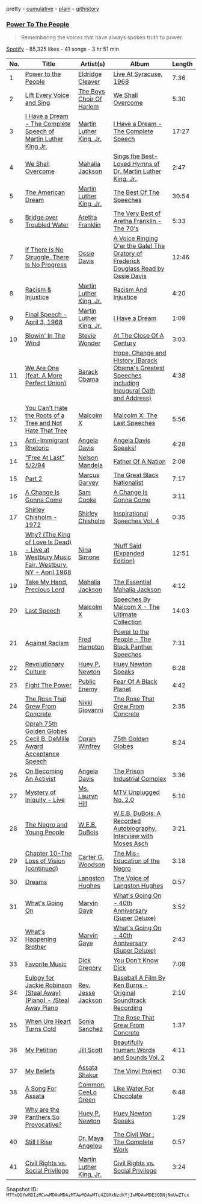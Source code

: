 pretty - [cumulative](/playlists/cumulative/37i9dQZF1DXbWHkfjljXoE.md) - [plain](/playlists/plain/37i9dQZF1DXbWHkfjljXoE) - [githistory](https://github.githistory.xyz/mackorone/spotify-playlist-archive/blob/main/playlists/plain/37i9dQZF1DXbWHkfjljXoE)

### [Power To The People](https://open.spotify.com/playlist/37i9dQZF1DXbWHkfjljXoE)

> Remembering the voices that have always spoken truth to power.

[Spotify](https://open.spotify.com/user/spotify) - 85,325 likes - 41 songs - 3 hr 51 min

| No. | Title | Artist(s) | Album | Length |
|---|---|---|---|---|
| 1 | [Power to the People](https://open.spotify.com/track/6WIWwePtXmO2ECop98cNgy) | [Eldridge Cleaver](https://open.spotify.com/artist/6nxhRvqz0JgSi5oBxqHILh) | [Live At Syracuse, 1968](https://open.spotify.com/album/7GCsvxac90RKJ2DQm6SFYY) | 7:36 |
| 2 | [Lift Every Voice and Sing](https://open.spotify.com/track/6utcrEbz9W9cFoha3ouoc2) | [The Boys Choir Of Harlem](https://open.spotify.com/artist/7Cp14KBRtDwGucKNPUyT11) | [We Shall Overcome](https://open.spotify.com/album/7cklzk697oyuNTu9QJadxB) | 5:30 |
| 3 | [I Have a Dream \- The Complete Speech of Martin Luther King Jr.](https://open.spotify.com/track/5PUoEOYCSx6ebj1Erfetli) | [Martin Luther King, Jr.](https://open.spotify.com/artist/4lWl4G5wgAH9i3GwumUDkB) | [I Have a Dream \- The Complete Speech](https://open.spotify.com/album/099Tc89lLG1QKFE8c191G1) | 17:27 |
| 4 | [We Shall Overcome](https://open.spotify.com/track/5pTwWOOMfTOU2FOw89U5ua) | [Mahalia Jackson](https://open.spotify.com/artist/6QBUIuGCAJSAtefEY1EEdB) | [Sings the Best\-Loved Hymns of Dr\. Martin Luther King, Jr.](https://open.spotify.com/album/7vbdNHLadnywl3ofFp0nIE) | 2:47 |
| 5 | [The American Dream](https://open.spotify.com/track/3ZRKkzNKTR6cGbXOP0vxlM) | [Martin Luther King, Jr.](https://open.spotify.com/artist/4lWl4G5wgAH9i3GwumUDkB) | [The Best Of The Speeches](https://open.spotify.com/album/35TEWxAZnVNmZ20PHaV7Up) | 30:54 |
| 6 | [Bridge over Troubled Water](https://open.spotify.com/track/5YD86vWLu1YqR818b1GADO) | [Aretha Franklin](https://open.spotify.com/artist/7nwUJBm0HE4ZxD3f5cy5ok) | [The Very Best of Aretha Franklin \- The 70's](https://open.spotify.com/album/2jfJMNfHt2kIqSOyQyq7Jn) | 5:33 |
| 7 | [If There Is No Struggle, There Is No Progress](https://open.spotify.com/track/6JyNfCuQaYkMcXxNSGtGRt) | [Ossie Davis](https://open.spotify.com/artist/0WNkWajvv5wCm04A2JwDHL) | [A Voice Ringing O'er the Gale! The Oratory of Frederick Douglass Read by Ossie Davis](https://open.spotify.com/album/5vcMF8ImXKc8J4CYNexMKz) | 12:46 |
| 8 | [Racism & Injustice](https://open.spotify.com/track/2ZDKBAhNLp2ZhXWDLEXUF1) | [Martin Luther King, Jr.](https://open.spotify.com/artist/4lWl4G5wgAH9i3GwumUDkB) | [Racism And Injustice](https://open.spotify.com/album/1VppqDl97hTheqLvKO2Y2T) | 4:20 |
| 9 | [Final Speech \- April 3, 1968](https://open.spotify.com/track/0cFaicjXJhmqSYc49Ao2ik) | [Martin Luther King, Jr.](https://open.spotify.com/artist/4lWl4G5wgAH9i3GwumUDkB) | [I Have a Dream](https://open.spotify.com/album/7iehzqjey1lzABiVuRdOkp) | 1:09 |
| 10 | [Blowin' In The Wind](https://open.spotify.com/track/5RQRPai5wx67G2P1kbBdwv) | [Stevie Wonder](https://open.spotify.com/artist/7guDJrEfX3qb6FEbdPA5qi) | [At The Close Of A Century](https://open.spotify.com/album/04giHQ9zptJUHUvtIyxL9Z) | 3:03 |
| 11 | [We Are One \(feat\. A More Perfect Union\)](https://open.spotify.com/track/2DrtkKqEMnMsskLzl2QeoR) | [Barack Obama](https://open.spotify.com/artist/4FySKEW0F2fAmS8Jc5ClRv) | [Hope, Change and History \(Barack Obama's Greatest Speeches including Inaugural Oath and Address\)](https://open.spotify.com/album/4iwrI3d40QAX8ufR6ltAHO) | 4:38 |
| 12 | [You Can't Hate the Roots of a Tree and Not Hate That Tree](https://open.spotify.com/track/72BW7BcNxwyFBKpsPP5HwR) | [Malcolm X](https://open.spotify.com/artist/2IsulP0BplLNJn8BGsvUQo) | [Malcolm X: The Last Speeches](https://open.spotify.com/album/5OzsPioUSdoBZQ1DkcFgRx) | 5:56 |
| 13 | [Anti\-Immigrant Rhetoric](https://open.spotify.com/track/7I4csn2pytrogUVDMmmFVH) | [Angela Davis](https://open.spotify.com/artist/4LsP9Fcfyln6GOh8GwYDkT) | [Angela Davis Speaks!](https://open.spotify.com/album/60EHfJLvL6yKZLqd2XGjmD) | 4:28 |
| 14 | ["Free At Last" 5/2/94](https://open.spotify.com/track/29sABge43PWLmfUZbStXdP) | [Nelson Mandela](https://open.spotify.com/artist/7KbasPT1gklYjhLeD8AZIG) | [Father Of A Nation](https://open.spotify.com/album/3eVt2MEsW0Iim1Gtije3wm) | 2:08 |
| 15 | [Part 2](https://open.spotify.com/track/3SwfHDQDlR0n4JnvvUqrOj) | [Marcus Garvey](https://open.spotify.com/artist/2aTAfW8erTD8F50nnhKZmD) | [The Great Black Nationalist](https://open.spotify.com/album/1vO6OhN5zuyLk4pEyPJDAD) | 7:17 |
| 16 | [A Change Is Gonna Come](https://open.spotify.com/track/0YfOnJWqmAKaUvEL1QcNop) | [Sam Cooke](https://open.spotify.com/artist/6hnWRPzGGKiapVX1UCdEAC) | [A Change Is Gonna Come](https://open.spotify.com/album/4IzTGWm7hiv0BpQAG7vWhI) | 3:11 |
| 17 | [Shirley Chisholm \- 1972](https://open.spotify.com/track/55qA5UVl8rEK4TMFjC6rQ1) | [Shirley Chisholm](https://open.spotify.com/artist/44FpwpMLdOjnZhrfNPELar) | [Inspirational Speeches Vol\. 4](https://open.spotify.com/album/6DO6wVMYFIFiG6gVH2OpJ4) | 0:35 |
| 18 | [Why? \(The King of Love Is Dead\) \- Live at Westbury Music Fair, Westbury, NY \- April 1968](https://open.spotify.com/track/4gmeLpDeLk9Y2pTWJPjiG2) | [Nina Simone](https://open.spotify.com/artist/7G1GBhoKtEPnP86X2PvEYO) | ['Nuff Said \(Expanded Edition\)](https://open.spotify.com/album/1ZRMX4V4gDAJzRmwUfjMYg) | 12:51 |
| 19 | [Take My Hand, Precious Lord](https://open.spotify.com/track/2BPMz5V0g0uw9phgqjY7se) | [Mahalia Jackson](https://open.spotify.com/artist/6QBUIuGCAJSAtefEY1EEdB) | [The Essential Mahalia Jackson](https://open.spotify.com/album/2w9wFu5qjGKqBHDLNU2b8N) | 4:12 |
| 20 | [Last Speech](https://open.spotify.com/track/3PWTko96IQ2lNlUpzufFRT) | [Malcolm X](https://open.spotify.com/artist/2IsulP0BplLNJn8BGsvUQo) | [Speeches By Malcom X \- The Ultimate Collection](https://open.spotify.com/album/0K7r0Jn2cl3evFj6MFAK2c) | 14:03 |
| 21 | [Against Racism](https://open.spotify.com/track/0fOff5OJv7A7tTjnUGtryK) | [Fred Hampton](https://open.spotify.com/artist/6J8DweKggxMXuLRTQg6NPt) | [Power to the People \- The Black Panther Speeches](https://open.spotify.com/album/0gmG7WSepVGfS6fv9jSzm7) | 7:31 |
| 22 | [Revolutionary Culture](https://open.spotify.com/track/1HxcfKjWfe3oZGwJy82cs8) | [Huey P\. Newton](https://open.spotify.com/artist/2SMi8AArIjUwlhY9TVxkZ7) | [Huey Newton Speaks](https://open.spotify.com/album/4yOtfYeRNDMJ3RRTWZAQnN) | 6:28 |
| 23 | [Fight The Power](https://open.spotify.com/track/1yo16b3u0lptm6Cs7lx4AD) | [Public Enemy](https://open.spotify.com/artist/6Mo9PoU6svvhgEum7wh2Nd) | [Fear Of A Black Planet](https://open.spotify.com/album/0aFNb4RDk2hmKKLa0bzXNz) | 4:42 |
| 24 | [The Rose That Grew From Concrete](https://open.spotify.com/track/6Kf5cdx2MmkN8Wo43xGHIf) | [Nikki Giovanni](https://open.spotify.com/artist/06rw1GLIJu1xfIgO6iI7RG) | [The Rose That Grew From Concrete](https://open.spotify.com/album/17v0WKUfqS4lRiWslYyVWh) | 2:35 |
| 25 | [Oprah 75th Golden Globes Cecil B\. DeMille Award Acceptance Speech](https://open.spotify.com/track/1xGn1kNBQe21ZDBiQ8igBJ) | [Oprah Winfrey](https://open.spotify.com/artist/1pzHHVOWwwvu4IPWVle6RW) | [75th Golden Globes](https://open.spotify.com/album/0qkgX98Mjgslj9ycSEh8Ed) | 8:24 |
| 26 | [On Becoming An Activist](https://open.spotify.com/track/0lyAZ6lmJKcmJRZGDxGAaw) | [Angela Davis](https://open.spotify.com/artist/4LsP9Fcfyln6GOh8GwYDkT) | [The Prison Industrial Complex](https://open.spotify.com/album/4CAWyoeSPevGr4NyTD9U3U) | 3:36 |
| 27 | [Mystery of Iniquity \- Live](https://open.spotify.com/track/5KZwRD3KklSP73jnLoNWtF) | [Ms\. Lauryn Hill](https://open.spotify.com/artist/2Mu5NfyYm8n5iTomuKAEHl) | [MTV Unplugged No\. 2.0](https://open.spotify.com/album/22tn8fUpD1lurSga9yuqhM) | 5:10 |
| 28 | [The Negro and Young People](https://open.spotify.com/track/5z0FmdulgRsE93NMmxrbeF) | [W.E.B\. DuBois](https://open.spotify.com/artist/0B6p2Z41UzVCPIPO94BhqF) | [W.E.B\. DuBois: A Recorded Autobiography, Interview with Moses Asch](https://open.spotify.com/album/6jvNmgzwiWc6R1TI6cjXhQ) | 3:21 |
| 29 | [Chapter 10\-The Loss of Vision \(continued\)](https://open.spotify.com/track/6A0jKGXLZrfdlUIzAsVsvb) | [Carter G\. Woodson](https://open.spotify.com/artist/0ZcdRpxMPxw8cSC4IyCl86) | [The Mis\-Education of the Negro](https://open.spotify.com/album/6io2SUuK89XBdafEmcrCoo) | 3:18 |
| 30 | [Dreams](https://open.spotify.com/track/3eOzQDN7CQLo2MJYehbraw) | [Langston Hughes](https://open.spotify.com/artist/1mNcebzTg5QlHEY4WYhLSm) | [The Voice of Langston Hughes](https://open.spotify.com/album/47svgVhdLaB00HOKFc4Bo8) | 0:57 |
| 31 | [What's Going On](https://open.spotify.com/track/34b3a3Pz9Jlz0092LMyNAB) | [Marvin Gaye](https://open.spotify.com/artist/3koiLjNrgRTNbOwViDipeA) | [What's Going On \- 40th Anniversary \(Super Deluxe\)](https://open.spotify.com/album/3P9Pzn7O4Zsr3tsCSsx7Uk) | 3:52 |
| 32 | [What's Happening Brother](https://open.spotify.com/track/3B1K9cOissM5S7zUBwd8TZ) | [Marvin Gaye](https://open.spotify.com/artist/3koiLjNrgRTNbOwViDipeA) | [What's Going On \- 40th Anniversary \(Super Deluxe\)](https://open.spotify.com/album/3P9Pzn7O4Zsr3tsCSsx7Uk) | 2:43 |
| 33 | [Favorite Music](https://open.spotify.com/track/4yixpYyPIqaEI0I44u2Ljl) | [Dick Gregory](https://open.spotify.com/artist/4ny5u89tQVgw6OmFkj454M) | [You Don't Know Dick](https://open.spotify.com/album/6BMaVNyFWCN9XpimvvQrys) | 7:09 |
| 34 | [Eulogy for Jackie Robinson \(Steal Away\) \(Piano\) \- /Steal Away Piano](https://open.spotify.com/track/0Y2zOANQhrwsYmoEpwdEvw) | [Rev\. Jesse Jackson](https://open.spotify.com/artist/6ncDkEf2tfA2wJ3X2g9unp) | [Baseball A Film By Ken Burns \- Original Soundtrack Recording](https://open.spotify.com/album/4oH4jZYMSUrGRjgG41Zdua) | 2:10 |
| 35 | [When Ure Heart Turns Cold](https://open.spotify.com/track/2xCCw5DcCQ0QVfjCfiTyBT) | [Sonia Sanchez](https://open.spotify.com/artist/0hvH9P1nlB5xrNdlXwZ22P) | [The Rose That Grew From Concrete](https://open.spotify.com/album/17v0WKUfqS4lRiWslYyVWh) | 1:37 |
| 36 | [My Petition](https://open.spotify.com/track/2op7tTCjyyDTP1nMGoB7aC) | [Jill Scott](https://open.spotify.com/artist/6AVLthptCPhfrxlHadOBJD) | [Beautifully Human: Words and Sounds Vol\. 2](https://open.spotify.com/album/21JbNB7qmJoOr03sM9dMeR) | 4:11 |
| 37 | [My Beliefs](https://open.spotify.com/track/079pZO9Yzp8zyXf9j8JLK3) | [Assata Shakur](https://open.spotify.com/artist/7xFHQaT3P55ut4k6qJjJew) | [The Vinyl Project](https://open.spotify.com/album/0LIGpl05li5brnrlNOGstL) | 0:30 |
| 38 | [A Song For Assata](https://open.spotify.com/track/6dhfqStWHETvJWNhhLO1Qc) | [Common](https://open.spotify.com/artist/2GHclqNVjqGuiE5mA7BEoc), [CeeLo Green](https://open.spotify.com/artist/5nLYd9ST4Cnwy6NHaCxbj8) | [Like Water For Chocolate](https://open.spotify.com/album/0ZSwTSaR9VUe3uYsXNQgub) | 6:48 |
| 39 | [Why are the Panthers So Provocative?](https://open.spotify.com/track/2fq0KcqINDwPWoTICTdmxA) | [Huey P\. Newton](https://open.spotify.com/artist/2SMi8AArIjUwlhY9TVxkZ7) | [Huey Newton Speaks](https://open.spotify.com/album/4yOtfYeRNDMJ3RRTWZAQnN) | 1:29 |
| 40 | [Still I Rise](https://open.spotify.com/track/3J9NZT8U0uyRd8ZYNCkOAq) | [Dr\. Maya Angelou](https://open.spotify.com/artist/0NmNdh2bUgGrrIbj5Ar8GQ) | [The Civil War : The Complete Work](https://open.spotify.com/album/3shDCBNvoYpBwIzBkx0XAK) | 0:57 |
| 41 | [Civil Rights vs\. Social Privilege](https://open.spotify.com/track/5oolbgm69Ad0EUK6zzc79w) | [Martin Luther King, Jr.](https://open.spotify.com/artist/4lWl4G5wgAH9i3GwumUDkB) | [Civil Rights vs\. Social Privilege](https://open.spotify.com/album/2bkgW7I8a8eDYiabY8VVF0) | 3:24 |

Snapshot ID: `MTYxODYwMDIzMCwwMDAwMDAzMTAwMDAwMTc4ZGMxNzdkYjIwMDAwMDE3ODNjNmUwZTcx`
